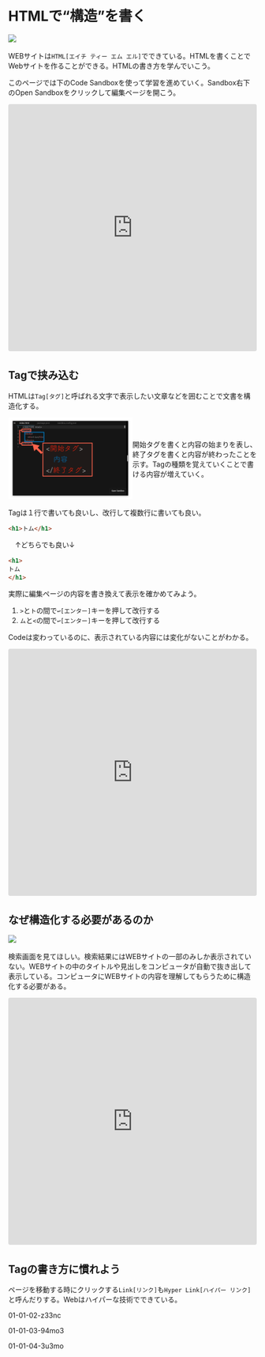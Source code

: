 # HTMLで“構造”を書く

![][image-1]

WEBサイトは`HTML[エイチ ティー エム エル]`でできている。HTMLを書くことでWebサイトを作ることができる。HTMLの書き方を学んでいこう。

このページでは下のCode Sandboxを使って学習を進めていく。Sandbox右下のOpen Sandboxをクリックして編集ページを開こう。

<iframe src="https://codesandbox.io/embed/01-01-01-znks3?fontsize=14&hidenavigation=1&theme=dark&view=split" style="width:100%; height:500px; border:0; border-radius: 4px; overflow:hidden;" title="01-01-01" allow="geolocation; microphone; camera; midi; vr; accelerometer; gyroscope; payment; ambient-light-sensor; encrypted-media; usb" sandbox="allow-modals allow-forms allow-popups allow-scripts allow-same-origin"></iframe>

## Tagで挟み込む

HTMLは`Tag[タグ]`と呼ばれる文字で表示したい文章などを囲むことで文書を構造化する。

<div style="display: grid; grid-template-columns: repeat(2, 1fr); grid-template-areas: 'a b'; align-items: center;""\><div style="grid-area: a;">

<img src="../images/01-02-tag.png">

</div><div style="grid-area: b;"><p>

開始タグを書くと内容の始まりを表し、終了タグを書くと内容が終わったことを示す。Tagの種類を覚えていくことで書ける内容が増えていく。

</p></div></div></div>

Tagは１行で書いても良いし、改行して複数行に書いても良い。

```html
<h1>トム</h1>
```

　↑どちらでも良い↓

```html
<h1>
トム
</h1>
```

実際に編集ページの内容を書き換えて表示を確かめてみよう。

1. `>`と`ト`の間で`↩︎[エンター]`キーを押して改行する
2. `ム`と`<`の間で`↩︎[エンター]`キーを押して改行する

Codeは変わっているのに、表示されている内容には変化がないことがわかる。

<iframe src="https://codesandbox.io/embed/01-01-02-8boh9?fontsize=14&hidenavigation=1&theme=dark&view=split" style="width:100%; height:500px; border:0; border-radius: 4px; overflow:hidden;" title="01-01-01" allow="geolocation; microphone; camera; midi; vr; accelerometer; gyroscope; payment; ambient-light-sensor; encrypted-media; usb" sandbox="allow-modals allow-forms allow-popups allow-scripts allow-same-origin"></iframe>

## なぜ構造化する必要があるのか

![][image-2]

検索画面を見てほしい。検索結果にはWEBサイトの一部のみしか表示されていない。WEBサイトの中のタイトルや見出しをコンピュータが自動で抜き出して表示している。コンピュータにWEBサイトの内容を理解してもらうために構造化する必要がある。

<iframe src="https://codesandbox.io/embed/01-01-03-z33nc?fontsize=14&hidenavigation=1&theme=dark&view=split" style="width:100%; height:500px; border:0; border-radius: 4px; overflow:hidden;" title="01-01-01" allow="geolocation; microphone; camera; midi; vr; accelerometer; gyroscope; payment; ambient-light-sensor; encrypted-media; usb" sandbox="allow-modals allow-forms allow-popups allow-scripts allow-same-origin"></iframe>

## Tagの書き方に慣れよう



ページを移動する時にクリックする`Link[リンク]`も`Hyper Link[ハイパー リンク]`と呼んだりする。Webはハイパーな技術でできている。

01-01-02-z33nc

01-01-03-94mo3

01-01-04-3u3mo

[image-1]:	../images/01-01-html.png
[image-2]:	../images/01-03-search-result.png